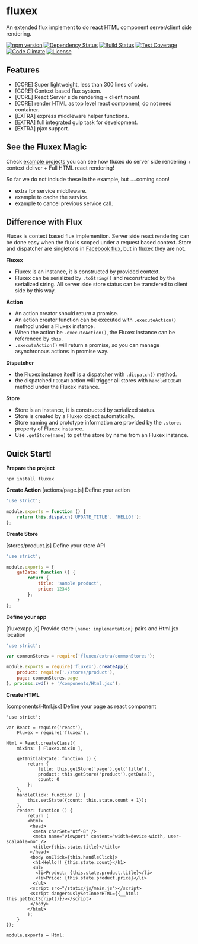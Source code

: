 fluxex
======

An extended flux implement to do react HTML component server/client side rendering.

[![npm version](https://img.shields.io/npm/v/fluxex.svg)](https://www.npmjs.org/package/fluxex) [![Dependency Status](https://david-dm.org/zordius/fluxex.png)](https://david-dm.org/zordius/fluxex)  [![Build Status](https://travis-ci.org/zordius/fluxex.svg?branch=master)](https://travis-ci.org/zordius/fluxex) [![Test Coverage](https://codeclimate.com/github/zordius/fluxex/badges/coverage.svg)](https://codeclimate.com/github/zordius/fluxex) [![Code Climate](https://codeclimate.com/github/zordius/fluxex/badges/gpa.svg)](https://codeclimate.com/github/zordius/fluxex) [![License](https://img.shields.io/badge/license-MIT-green.svg)](LICENSE.txt)

Features
--------

* [CORE] Super lightweight, less than 300 lines of code.
* [CORE] Context based flux system.
* [CORE] React Server side rendering + client mount.
* [CORE] render HTML as top level react component, do not need container.
* [EXTRA] express middleware helper functions.
* [EXTRA] full integrated gulp task for development.
* [EXTRA] pjax support.

See the Fluxex Magic
--------------------

Check <a href="examples">example projects</a> you can see how fluxex do server side rendering + context deliver + Full HTML react rendering!

So far we do not include these in the example, but ....coming soon!

* extra for service middleware.
* example to cache the service.
* example to cancel previous service call.

Difference with Flux
--------------------

Fluxex is context based flux implemention. Server side react rendering can be done easy when the flux is scoped under a request based context. Store and dispatcher are singletons in <a href="https://github.com/facebook/flux">Facebook flux</a>, but in fluxex they are not.

**Fluxex**
* Fluxex is an instance, it is constructed by provided context.
* Fluxex can be serialized by `.toString()` and reconstructed by the serialized string. All server side store status can be transfered to client side by this way.

**Action**
* An action creator should return a promise.
* An action creator function can be executed with `.executeAction()` method under a Fluxex instance.
* When the action be `.executeAction()`, the Fluxex instance can be referenced by `this`.
* `.executeAction()` will return a promise, so you can manage asynchronous actions in promise way.

**Dispatcher**
* the Fluxex instance itself is a dispatcher with `.dispatch()` method.
* the dispatched `FOOBAR` action will trigger all stores with `handleFOOBAR` method under the Fluxex instance.

**Store**
* Store is an instance, it is constructed by serialized status.
* Store is created by a Fluxex object automatically.
* Store naming and prototype information are provided by the `.stores` property of Fluxex instance.
* Use `.getStore(name)` to get the store by name from an Fluxex instance.

Quick Start!
------------

**Prepare the project**

`npm install fluxex`

**Create Action**
[actions/page.js] Define your action

```javascript
'use strict';

module.exports = function () {
    return this.dispatch('UPDATE_TITLE', 'HELLO!');
};
```

**Create Store**

[stores/product.js] Define your store API

```javascript
'use strict';

module.exports = {
    getData: function () {
        return {
            title: 'sample product',
            price: 12345
        };
    }
};
```

**Define your app**

[fluxexapp.js] Provide store `{name: implementation}` pairs and Html.jsx location
```javascript
'use strict';

var commonStores = require('fluxex/extra/commonStores');

module.exports = require('fluxex').createApp({
    product: require('./stores/product'),                                                
    page: commonStores.page
}, process.cwd() + '/components/Html.jsx');
```

**Create HTML**

[components/Html.jsx] Define your page as react component

```
'use strict';

var React = require('react'),
    Fluxex = require('fluxex'),

Html = React.createClass({
    mixins: [ Fluxex.mixin ],

    getInitialState: function () {
        return {
            title: this.getStore('page').get('title'),
            product: this.getStore('product').getData(),
            count: 0
        };
    },
    handleClick: function () {
        this.setState({count: this.state.count + 1});
    },
    render: function () {
        return (
        <html>
         <head>
          <meta charSet="utf-8" />
          <meta name="viewport" content="width=device-width, user-scalable=no" />
          <title>{this.state.title}</title>
         </head>
         <body onClick={this.handleClick}>
          <h1>Hello!! {this.state.count}</h1>
          <ul>
           <li>Product: {this.state.product.title}</li>
           <li>Price: {this.state.product.price}</li>
          </ul>
         <script src="/static/js/main.js"></script>
         <script dangerouslySetInnerHTML={{__html: this.getInitScript()}}></script>
         </body>
        </html>
        );
    }
});

module.exports = Html;
```
